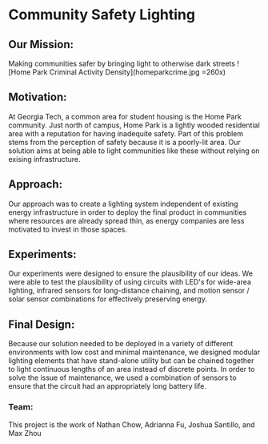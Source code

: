 # Community Safety Lighting
## Our Mission:
Making communities safer by bringing light to otherwise dark streets
![Home Park Criminal Activity Density](homeparkcrime.jpg =260x)
## Motivation:
At Georgia Tech, a common area for student housing is the Home Park community. Just north of campus, Home Park is a lightly wooded residential area with a reputation for having inadequite safety. Part of this problem stems from the perception of safety because it is a poorly-lit area. Our solution aims at being able to light communities like these without relying on exising infrastructure.
## Approach:
Our approach was to create a lighting system independent of existing energy infrastructure in order to deploy the final product in communities where resources are already spread thin, as energy companies are less motivated to invest in those spaces.
## Experiments:
Our experiments were designed to ensure the plausibility of our ideas. We were able to test the plausibility of using circuits with LED's for wide-area lighting, infrared sensors for long-distance chaining, and motion sensor / solar sensor combinations for effectively preserving energy.
## Final Design:
Because our solution needed to be deployed in a variety of different environments with low cost and minimal maintenance, we designed modular lighting elements that have stand-alone utility but can be chained together to light continuous lengths of an area instead of discrete points. In order to solve the issue of maintenance, we used a combination of sensors to ensure that the circuit had an appropriately long battery life.

### Team:
This project is the work of Nathan Chow, Adrianna Fu, Joshua Santillo, and Max Zhou
